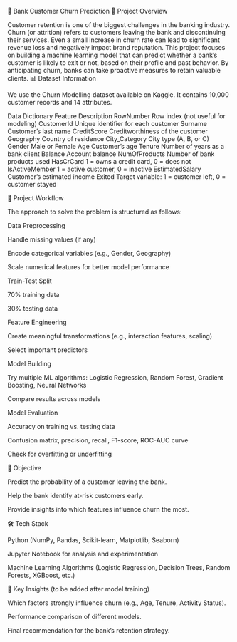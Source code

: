 🏦 Bank Customer Churn Prediction
📌 Project Overview

Customer retention is one of the biggest challenges in the banking industry. Churn (or attrition) refers to customers leaving the bank and discontinuing their services. Even a small increase in churn rate can lead to significant revenue loss and negatively impact brand reputation.
This project focuses on building a machine learning model that can predict whether a bank’s customer is likely to exit or not, based on their profile and past behavior. By anticipating churn, banks can take proactive measures to retain valuable clients.
📊 Dataset Information

We use the Churn Modelling dataset available on Kaggle. It contains 10,000 customer records and 14 attributes.

Data Dictionary
Feature	Description
RowNumber	Row index (not useful for modeling)
CustomerId	Unique identifier for each customer
Surname	Customer’s last name
CreditScore	Creditworthiness of the customer
Geography	Country of residence
City_Category	City type (A, B, or C)
Gender	Male or Female
Age	Customer’s age
Tenure	Number of years as a bank client
Balance	Account balance
NumOfProducts	Number of bank products used
HasCrCard	1 = owns a credit card, 0 = does not
IsActiveMember	1 = active customer, 0 = inactive
EstimatedSalary	Customer’s estimated income
Exited	Target variable: 1 = customer left, 0 = customer stayed

🔄 Project Workflow

The approach to solve the problem is structured as follows:

Data Preprocessing

Handle missing values (if any)

Encode categorical variables (e.g., Gender, Geography)

Scale numerical features for better model performance

Train-Test Split

70% training data

30% testing data

Feature Engineering

Create meaningful transformations (e.g., interaction features, scaling)

Select important predictors

Model Building

Try multiple ML algorithms: Logistic Regression, Random Forest, Gradient Boosting, Neural Networks

Compare results across models

Model Evaluation

Accuracy on training vs. testing data

Confusion matrix, precision, recall, F1-score, ROC-AUC curve

Check for overfitting or underfitting

🎯 Objective

Predict the probability of a customer leaving the bank.

Help the bank identify at-risk customers early.

Provide insights into which features influence churn the most.

🛠️ Tech Stack

Python (NumPy, Pandas, Scikit-learn, Matplotlib, Seaborn)

Jupyter Notebook for analysis and experimentation

Machine Learning Algorithms (Logistic Regression, Decision Trees, Random Forests, XGBoost, etc.)

📌 Key Insights (to be added after model training)

Which factors strongly influence churn (e.g., Age, Tenure, Activity Status).

Performance comparison of different models.

Final recommendation for the bank’s retention strategy.
